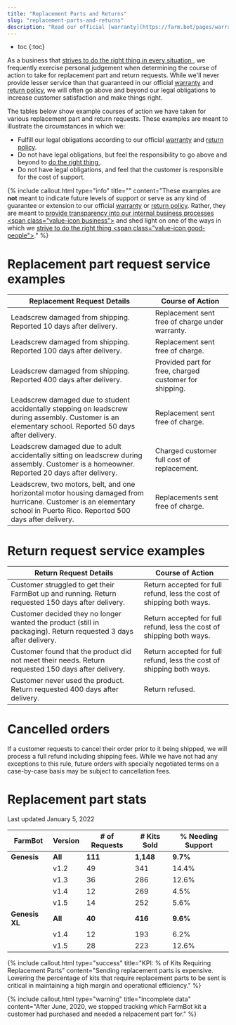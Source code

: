 ```yaml
---
title: "Replacement Parts and Returns"
slug: "replacement-parts-and-returns"
description: "Read our official [warranty](https://farm.bot/pages/warranty) and [return policy](https://farm.bot/pages/returns)"
---
```


* toc
{:toc}

As a business that [strives to do the right thing in every situation <span class="value-icon good-people"></span>](../../FarmBot-Inc/intro.md#be-good-people), we frequently exercise personal judgement when determining the course of action to take for replacement part and return requests. While we'll never provide lesser service than that guaranteed in our official [warranty](https://farm.bot/pages/warranty) and [return policy](https://farm.bot/pages/returns), we will often go above and beyond our legal obligations to increase customer satisfaction and make things right.

The tables below show example courses of action we have taken for various replacement part and return requests. These examples are meant to illustrate the circumstances in which we:

  * Fulfill our legal obligations according to our official [warranty](https://farm.bot/pages/warranty) and [return policy](https://farm.bot/pages/returns).
  * Do not have legal obligations, but feel the responsibility to go above and beyond to [do the right thing <span class="value-icon good-people"></span>](../../FarmBot-Inc/intro.md#be-good-people).
  * Do not have legal obligations, and feel that the customer is responsible for the cost of support.

{%
include callout.html
type="info"
title=""
content="These examples are **not** meant to indicate future levels of support or serve as any kind of guarantee or extension to our official [warranty](https://farm.bot/pages/warranty) or [return policy](https://farm.bot/pages/returns). Rather, they are meant to [provide transparency into our internal business processes <span class=\"value-icon business\"></span>](../../FarmBot-Inc/intro.md#openly-share-our-business) and shed light on one of the ways in which we [strive to do the right thing <span class=\"value-icon good-people\"></span>](../../FarmBot-Inc/intro.md#be-good-people)."
%}

# Replacement part request service examples

|Replacement Request Details   |Course of Action              |
|------------------------------|------------------------------|
|Leadscrew damaged from shipping. Reported 10 days after delivery.|Replacement sent free of charge under warranty.
|Leadscrew damaged from shipping. Reported 100 days after delivery.|Replacement sent free of charge.
|Leadscrew damaged from shipping. Reported 400 days after delivery.|Provided part for free, charged customer for shipping.
|Leadscrew damaged due to student accidentally stepping on leadscrew during assembly. Customer is an elementary school. Reported 50 days after delivery.|Replacement sent free of charge.
|Leadscrew damaged due to adult accidentally sitting on leadscrew during assembly. Customer is a homeowner. Reported 20 days after delivery.|Charged customer full cost of replacement.
|Leadscrew, two motors, belt, and one horizontal motor housing damaged from hurricane. Customer is an elementary school in Puerto Rico. Reported 500 days after delivery.|Replacements sent free of charge.

# Return request service examples

|Return Request Details        |Course of Action              |
|------------------------------|------------------------------|
|Customer struggled to get their FarmBot up and running. Return requested 150 days after delivery.|Return accepted for full refund, less the cost of shipping both ways.
|Customer decided they no longer wanted the product (still in packaging). Return requested 3 days after delivery.|Return accepted for full refund, less the cost of shipping both ways.
|Customer found that the product did not meet their needs. Return requested 150 days after delivery.|Return accepted for full refund, less the cost of shipping both ways.
|Customer never used the product. Return requested 400 days after delivery.|Return refused.

# Cancelled orders

If a customer requests to cancel their order prior to it being shipped, we will process a full refund including shipping fees. While we have not had any exceptions to this rule, future orders with specially negotiated terms on a case-by-case basis may be subject to cancellation fees.

# Replacement part stats

Last updated January 5, 2022

|FarmBot        |Version |# of Requests |# Kits Sold |% Needing Support |
|---------------|--------|--------------|------------|------------------|
|**Genesis**    |**All** |**111**       |**1,148**   |**9.7%**
|               |v1.2    |49            |341         |14.4%
|               |v1.3    |36            |286         |12.6%
|               |v1.4    |12            |269         |4.5%
|               |v1.5    |14            |252         |5.6%
|**Genesis XL** |**All** |**40**        |**416**     |**9.6%**
|               |v1.4    |12            |193         |6.2%
|               |v1.5    |28            |223         |12.6%

{%
include callout.html
type="success"
title="KPI: % of Kits Requiring Replacement Parts"
content="Sending replacement parts is expensive. Lowering the percentage of kits that require replacement parts to be sent is critical in maintaining a high margin and operational efficiency."
%}

{%
include callout.html
type="warning"
title="Incomplete data"
content="After June, 2020, we stopped tracking which FarmBot kit a customer had purchased and needed a relpacement part for."
%}
